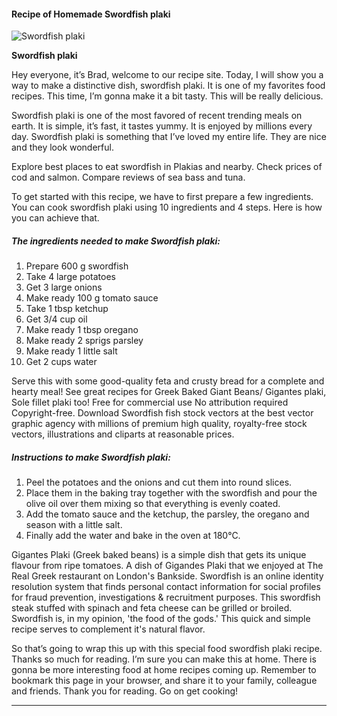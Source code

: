             

#### Recipe of Homemade Swordfish plaki

![Swordfish plaki](https://img-global.cpcdn.com/recipes/eac204e5f0be0084fc1c5dde035efb94/751x532cq70/swordfish-plaki-recipe-main-photo.jpg)

**Swordfish plaki**

Hey everyone, it’s Brad, welcome to our recipe site. Today, I will show you a way to make a distinctive dish, swordfish plaki. It is one of my favorites food recipes. This time, I’m gonna make it a bit tasty. This will be really delicious.

Swordfish plaki is one of the most favored of recent trending meals on earth. It is simple, it’s fast, it tastes yummy. It is enjoyed by millions every day. Swordfish plaki is something that I’ve loved my entire life. They are nice and they look wonderful.

Explore best places to eat swordfish in Plakias and nearby. Check prices of cod and salmon. Compare reviews of sea bass and tuna.

To get started with this recipe, we have to first prepare a few ingredients. You can cook swordfish plaki using 10 ingredients and 4 steps. Here is how you can achieve that.

##### The ingredients needed to make Swordfish plaki:

1.  Prepare 600 g swordfish
2.  Take 4 large potatoes
3.  Get 3 large onions
4.  Make ready 100 g tomato sauce
5.  Take 1 tbsp ketchup
6.  Get 3/4 cup oil
7.  Make ready 1 tbsp oregano
8.  Make ready 2 sprigs parsley
9.  Make ready 1 little salt
10.  Get 2 cups water

Serve this with some good-quality feta and crusty bread for a complete and hearty meal! See great recipes for Greek Baked Giant Beans/ Gigantes plaki, Sole fillet plaki too! Free for commercial use No attribution required Copyright-free. Download Swordfish fish stock vectors at the best vector graphic agency with millions of premium high quality, royalty-free stock vectors, illustrations and cliparts at reasonable prices.

##### Instructions to make Swordfish plaki:

1.  Peel the potatoes and the onions and cut them into round slices.
2.  Place them in the baking tray together with the swordfish and pour the olive oil over them mixing so that everything is evenly coated.
3.  Add the tomato sauce and the ketchup, the parsley, the oregano and season with a little salt.
4.  Finally add the water and bake in the oven at 180°C.

Gigantes Plaki (Greek baked beans) is a simple dish that gets its unique flavour from ripe tomatoes. A dish of Gigandes Plaki that we enjoyed at The Real Greek restaurant on London's Bankside. Swordfish is an online identity resolution system that finds personal contact information for social profiles for fraud prevention, investigations & recruitment purposes. This swordfish steak stuffed with spinach and feta cheese can be grilled or broiled. Swordfish is, in my opinion, 'the food of the gods.' This quick and simple recipe serves to complement it's natural flavor.

So that’s going to wrap this up with this special food swordfish plaki recipe. Thanks so much for reading. I’m sure you can make this at home. There is gonna be more interesting food at home recipes coming up. Remember to bookmark this page in your browser, and share it to your family, colleague and friends. Thank you for reading. Go on get cooking!

* * *
